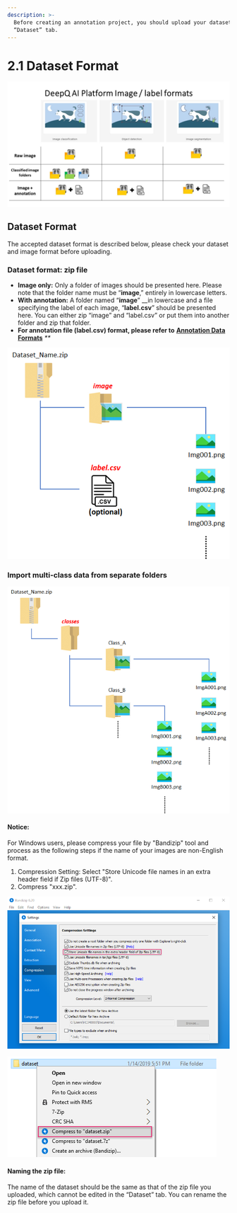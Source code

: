 ```yaml
---
description: >-
  Before creating an annotation project, you should upload your dataset in the
  “Dataset” tab.
---
```


# 2.1 Dataset Format

![DeepQ AI Platform support three types of annotation: image classification, object detection & object segmentation](<../.gitbook/assets/image (219).png>)

## Dataset Format

The accepted dataset format is described below, please check your dataset and image format before uploading.

### Dataset format: zip file

* **Image only:** Only a folder of images should be presented here. Please note that the folder name must be “**image**,” entirely in lowercase letters.
* **With annotation:** A folder named “**image**” \_\_in lowercase and a file specifying the label of each image, “**label.csv**” should be presented here. You can either zip “image” and “label.csv” or put them into another folder and zip that folder.
* **For annotation file (label.csv) format, please refer to** [**Annotation Data Formats**](annotation-data-formats.md) _\*\*_

![](<../.gitbook/assets/image (105).png>)

### Import multi-class data from separate folders

![](<../.gitbook/assets/image (106).png>)

#### Notice:

For Windows users, please compress your file by "Bandizip" tool and process as the following steps if the name of your images are non-English format.

1. Compression Setting: Select "Store Unicode file names in an extra header field if Zip files (UTF-8)".
2. Compress "xxx.zip".

![](../.gitbook/assets/bandizip3.PNG)

![](../.gitbook/assets/bandizip4.PNG)

#### Naming the zip file:

The name of the dataset should be the same as that of the zip file you uploaded, which cannot be edited in the “Dataset” tab. You can rename the zip file before you upload it.
